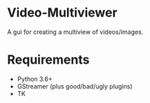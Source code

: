 # Video-Multiviewer
A gui for creating a multiview of videos/images.

# Requirements
* Python 3.6+
* GStreamer (plus good/bad/ugly plugins)
* TK
